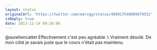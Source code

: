 ```yaml
---
layout: status
originalUrl: 'https://twitter.com/marcgg/status/400917548809879552'
isReply: true
date: 2013-11-14 09:26:06
---
```


@aureliencattet Effectivement c'est peu agréable :\ Vraiment désolé. De mon côté je savais juste que le cours n'était pas maintenu.
